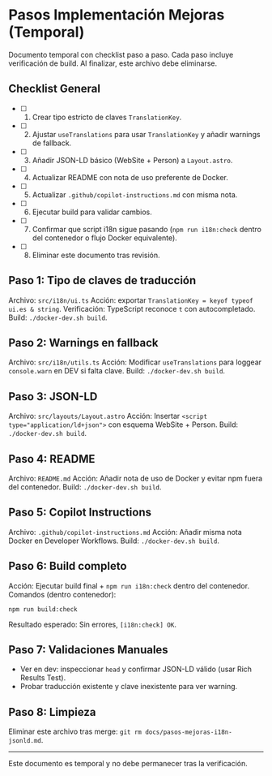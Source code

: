 # Pasos Implementación Mejoras (Temporal)

Documento temporal con checklist paso a paso. Cada paso incluye verificación de build. Al finalizar, este archivo debe eliminarse.

## Checklist General
- [ ] 1. Crear tipo estricto de claves `TranslationKey`.
- [ ] 2. Ajustar `useTranslations` para usar `TranslationKey` y añadir warnings de fallback.
- [ ] 3. Añadir JSON-LD básico (WebSite + Person) a `Layout.astro`.
- [ ] 4. Actualizar README con nota de uso preferente de Docker.
- [ ] 5. Actualizar `.github/copilot-instructions.md` con misma nota.
- [ ] 6. Ejecutar build para validar cambios.
- [ ] 7. Confirmar que script i18n sigue pasando (`npm run i18n:check` dentro del contenedor o flujo Docker equivalente).
- [ ] 8. Eliminar este documento tras revisión.

## Paso 1: Tipo de claves de traducción
Archivo: `src/i18n/ui.ts`
Acción: exportar `TranslationKey = keyof typeof ui.es & string`.
Verificación: TypeScript reconoce `t` con autocompletado.
Build: `./docker-dev.sh build`.

## Paso 2: Warnings en fallback
Archivo: `src/i18n/utils.ts`
Acción: Modificar `useTranslations` para loggear `console.warn` en DEV si falta clave.
Build: `./docker-dev.sh build`.

## Paso 3: JSON-LD
Archivo: `src/layouts/Layout.astro`
Acción: Insertar `<script type="application/ld+json">` con esquema WebSite + Person.
Build: `./docker-dev.sh build`.

## Paso 4: README
Archivo: `README.md`
Acción: Añadir nota de uso de Docker y evitar npm fuera del contenedor.
Build: `./docker-dev.sh build`.

## Paso 5: Copilot Instructions
Archivo: `.github/copilot-instructions.md`
Acción: Añadir misma nota Docker en Developer Workflows.
Build: `./docker-dev.sh build`.

## Paso 6: Build completo
Acción: Ejecutar build final + `npm run i18n:check` dentro del contenedor.
Comandos (dentro contenedor):
```
npm run build:check
```
Resultado esperado: Sin errores, `[i18n:check] OK`.

## Paso 7: Validaciones Manuales
- Ver en dev: inspeccionar `head` y confirmar JSON-LD válido (usar Rich Results Test).
- Probar traducción existente y clave inexistente para ver warning.

## Paso 8: Limpieza
Eliminar este archivo tras merge: `git rm docs/pasos-mejoras-i18n-jsonld.md`.

---
Este documento es temporal y no debe permanecer tras la verificación.
